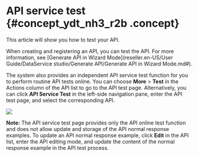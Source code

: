 # API service test {#concept_ydt_nh3_r2b .concept}

This article will show you how to test your API.

When creating and registering an API, you can test the API. For more information, see [Generate API in Wizard Mode](reseller.en-US/User Guide/DataService studio/Generate API/Generate API in Wizard Mode.md#).

The system also provides an independent API service test function for you to perform routine API tests online. You can choose **More** \> **Test** in the Actions column of the API list to go to the API test page. Alternatively, you can click **API Service Test** in the left-side navigation pane, enter the API test page, and select the corresponding API.

![](http://static-aliyun-doc.oss-cn-hangzhou.aliyuncs.com/assets/img/16410/15390829918810_en-US.png)

**Note:** The API service test page provides only the API online test function and does not allow update and storage of the API normal response examples. To update an API normal response example, click **Edit** in the API list, enter the API editing mode, and update the content of the normal response example in the API test process.

